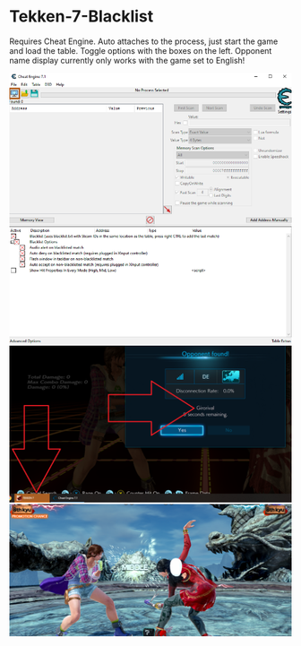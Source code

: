 # Tekken-7-Blacklist

Requires Cheat Engine. Auto attaches to the process, just start the game and load the table. Toggle options with the boxes on the left.
Opponent name display currently only works with the game set to English!

![1](https://github.com/BuffJulia/Tekken-7-Blacklist/blob/main/1.png)
![2](https://github.com/BuffJulia/Tekken-7-Blacklist/blob/main/2.png)
![3](https://github.com/BuffJulia/Tekken-7-Blacklist/blob/main/3.png)
